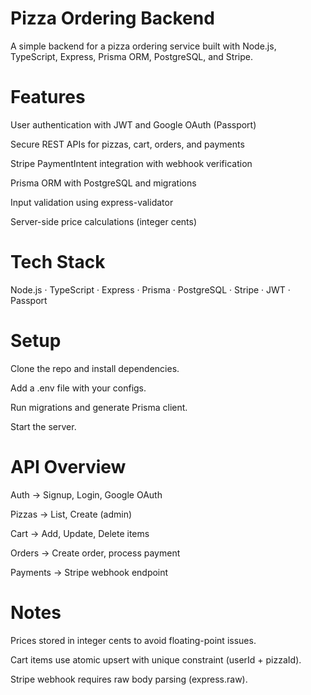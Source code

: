 # Pizza Ordering Backend

A simple backend for a pizza ordering service built with Node.js, TypeScript, Express, Prisma ORM, PostgreSQL, and Stripe.

# Features

User authentication with JWT and Google OAuth (Passport)

Secure REST APIs for pizzas, cart, orders, and payments

Stripe PaymentIntent integration with webhook verification

Prisma ORM with PostgreSQL and migrations

Input validation using express-validator

Server-side price calculations (integer cents)

# Tech Stack

Node.js · TypeScript · Express · Prisma · PostgreSQL · Stripe · JWT · Passport

# Setup
Clone the repo and install dependencies.

Add a .env file with your configs.

Run migrations and generate Prisma client.

Start the server.

# API Overview
Auth → Signup, Login, Google OAuth

Pizzas → List, Create (admin)

Cart → Add, Update, Delete items

Orders → Create order, process payment

Payments → Stripe webhook endpoint

# Notes
Prices stored in integer cents to avoid floating-point issues.

Cart items use atomic upsert with unique constraint (userId + pizzaId).

Stripe webhook requires raw body parsing (express.raw).
